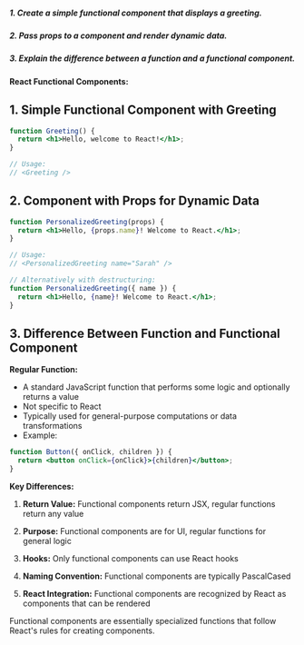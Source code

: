 ##### 1. Create a simple functional component that displays a greeting.

##### 2. Pass props to a component and render dynamic data.

##### 3. Explain the difference between a function and a functional component.

**React Functional Components:**

## 1. Simple Functional Component with Greeting

```jsx
function Greeting() {
  return <h1>Hello, welcome to React!</h1>;
}

// Usage:
// <Greeting />
```

## 2. Component with Props for Dynamic Data

```jsx
function PersonalizedGreeting(props) {
  return <h1>Hello, {props.name}! Welcome to React.</h1>;
}

// Usage:
// <PersonalizedGreeting name="Sarah" />

// Alternatively with destructuring:
function PersonalizedGreeting({ name }) {
  return <h1>Hello, {name}! Welcome to React.</h1>;
}
```

## 3. Difference Between Function and Functional Component

**Regular Function:**

- A standard JavaScript function that performs some logic and optionally returns a value
- Not specific to React
- Typically used for general-purpose computations or data transformations
- Example:

```jsx
function Button({ onClick, children }) {
  return <button onClick={onClick}>{children}</button>;
}
```

**Key Differences:**

1. **Return Value:** Functional components return JSX, regular functions return any value

2. **Purpose:** Functional components are for UI, regular functions for general logic

3. **Hooks:** Only functional components can use React hooks

4. **Naming Convention:** Functional components are typically PascalCased

5. **React Integration:** Functional components are recognized by React as components that can be rendered

Functional components are essentially specialized functions that follow React's rules for creating components.
